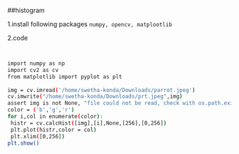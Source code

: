 ##histogram

1.install following packages
```numpy, opencv, matplootlib```

2.code
```bash


import numpy as np
import cv2 as cv
from matplotlib import pyplot as plt
 
img = cv.imread('/home/swetha-konda/Downloads/parrot.jpeg')
cv.imwrite("/home/swetha-konda/Downloads/prt.jpeg",img)
assert img is not None, "file could not be read, check with os.path.exists()"
color = ('b','g','r')
for i,col in enumerate(color):
 histr = cv.calcHist([img],[i],None,[256],[0,256])
 plt.plot(histr,color = col)
 plt.xlim([0,256])
plt.show()
```
